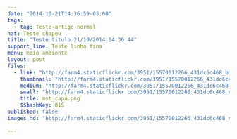 ```yaml
---
date: "2014-10-21T14:36:59-03:00"
tags:
  - tag: Teste-artigo-normal
hat: Teste chapeu
title: "Teste titulo 21/10/2014 14:36:44"
support_line: Teste linha fina
menu: meio ambiente
layout: post
files:
  - link: "http://farm4.staticflickr.com/3951/15570012266_431dc6c468_b.jpg"
    thumbnail: "http://farm4.staticflickr.com/3951/15570012266_431dc6c468_t.jpg"
    medium: "http://farm4.staticflickr.com/3951/15570012266_431dc6c468_z.jpg"
    small: "http://farm4.staticflickr.com/3951/15570012266_431dc6c468_n.jpg"
    title: mst_capa.png
    $$hashKey: 01S
published: false
images_hd: "http://farm4.staticflickr.com/3951/15570012266_431dc6c468_n.jpg"

---
```

